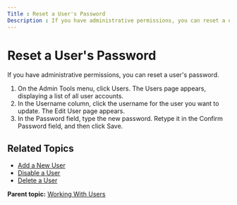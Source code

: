 ```yaml
---
Title : Reset a User's Password
Description : If you have administrative permissions, you can reset a user's password.
---
```



# Reset a User's Password



If you have administrative permissions, you can reset a user's password.

1.  On the Admin Tools menu,
    click Users. The Users page
    appears, displaying a list of all user accounts.
2.  In the Username column, click
    the username for the user you want to update. The Edit User page
    appears.
3.  In the Password field, type the
    new password. Retype it in the Confirm
    Password field, and then
    click Save.

<div id="ID-00002f87__section_v1z_pjj_nwb" >

## Related Topics

- <a href="add-a-new-user.html" class="xref">Add a New User</a>
- <a href="disable-a-user.html" class="xref">Disable a User</a>
- <a href="delete-a-user.html" class="xref">Delete a User</a>





<div class="familylinks">

<div class="parentlink">

**Parent topic:**
<a href="../topics/working-with-users.html" class="link">Working With
Users</a>






